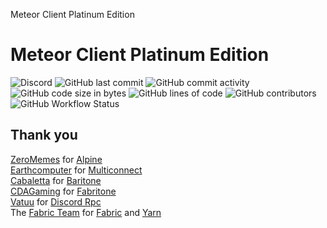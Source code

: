 Meteor Client Platinum Edition

# Meteor Client Platinum Edition
![Discord](https://img.shields.io/discord/689197705683140636)
![GitHub last commit](https://img.shields.io/github/last-commit/BestMod/meteor-client-platinum-edition)
![GitHub commit activity](https://img.shields.io/github/commit-activity/w/BestMod/meteor-client-platinum-edition)
![GitHub code size in bytes](https://img.shields.io/github/languages/code-size/BestMod/meteor-client-platinum-edition)
![GitHub lines of code](https://tokei.rs/b1/github/BestMod/meteor-client-platinum-edition)
![GitHub contributors](https://img.shields.io/github/contributors/BestMod/meteor-client-platinum-edition)
![GitHub Workflow Status](https://img.shields.io/github/workflow/status/MineGame159/meteor-client/Java%20CI%20with%20Gradle)

## Thank you
[ZeroMemes](https://github.com/ZeroMemes) for [Alpine](https://github.com/ZeroMemes/Alpine)  
[Earthcomputer](https://github.com/Earthcomputer) for [Multiconnect](https://github.com/Earthcomputer/multiconnect)  
[Cabaletta](https://github.com/cabaletta) for [Baritone](https://github.com/cabaletta/baritone)  
[CDAGaming](https://gitlab.com/CDAGaming) for [Fabritone](https://gitlab.com/CDAGaming/fabritone)  
[Vatuu](https://github.com/Vatuu) for [Discord Rpc](https://github.com/Vatuu/discord-rpc)  
The [Fabric Team](https://github.com/FabricMC) for [Fabric](https://github.com/FabricMC/fabric-loader) and [Yarn](https://github.com/FabricMC/yarn)
